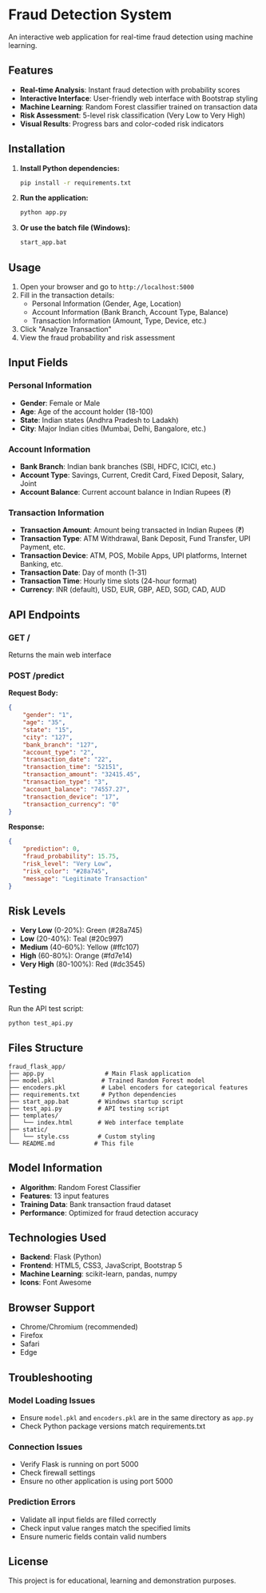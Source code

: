 # Fraud Detection System

An interactive web application for real-time fraud detection using machine learning.

## Features

- **Real-time Analysis**: Instant fraud detection with probability scores
- **Interactive Interface**: User-friendly web interface with Bootstrap styling
- **Machine Learning**: Random Forest classifier trained on transaction data
- **Risk Assessment**: 5-level risk classification (Very Low to Very High)
- **Visual Results**: Progress bars and color-coded risk indicators

## Installation

1. **Install Python dependencies:**
   ```bash
   pip install -r requirements.txt
   ```

2. **Run the application:**
   ```bash
   python app.py
   ```

3. **Or use the batch file (Windows):**
   ```bash
   start_app.bat
   ```

## Usage

1. Open your browser and go to `http://localhost:5000`
2. Fill in the transaction details:
   - Personal Information (Gender, Age, Location)
   - Account Information (Bank Branch, Account Type, Balance)
   - Transaction Information (Amount, Type, Device, etc.)
3. Click "Analyze Transaction"
4. View the fraud probability and risk assessment

## Input Fields

### Personal Information
- **Gender**: Female or Male
- **Age**: Age of the account holder (18-100)
- **State**: Indian states (Andhra Pradesh to Ladakh)
- **City**: Major Indian cities (Mumbai, Delhi, Bangalore, etc.)

### Account Information
- **Bank Branch**: Indian bank branches (SBI, HDFC, ICICI, etc.)
- **Account Type**: Savings, Current, Credit Card, Fixed Deposit, Salary, Joint
- **Account Balance**: Current account balance in Indian Rupees (₹)

### Transaction Information
- **Transaction Amount**: Amount being transacted in Indian Rupees (₹)
- **Transaction Type**: ATM Withdrawal, Bank Deposit, Fund Transfer, UPI Payment, etc.
- **Transaction Device**: ATM, POS, Mobile Apps, UPI platforms, Internet Banking, etc.
- **Transaction Date**: Day of month (1-31)
- **Transaction Time**: Hourly time slots (24-hour format)
- **Currency**: INR (default), USD, EUR, GBP, AED, SGD, CAD, AUD

## API Endpoints

### GET /
Returns the main web interface

### POST /predict
**Request Body:**
```json
{
    "gender": "1",
    "age": "35",
    "state": "15",
    "city": "127",
    "bank_branch": "127",
    "account_type": "2",
    "transaction_date": "22",
    "transaction_time": "52151",
    "transaction_amount": "32415.45",
    "transaction_type": "3",
    "account_balance": "74557.27",
    "transaction_device": "17",
    "transaction_currency": "0"
}
```

**Response:**
```json
{
    "prediction": 0,
    "fraud_probability": 15.75,
    "risk_level": "Very Low",
    "risk_color": "#28a745",
    "message": "Legitimate Transaction"
}
```

## Risk Levels

- **Very Low** (0-20%): Green (#28a745)
- **Low** (20-40%): Teal (#20c997)
- **Medium** (40-60%): Yellow (#ffc107)
- **High** (60-80%): Orange (#fd7e14)
- **Very High** (80-100%): Red (#dc3545)

## Testing

Run the API test script:
```bash
python test_api.py
```

## Files Structure

```
fraud_flask_app/
├── app.py                 # Main Flask application
├── model.pkl             # Trained Random Forest model
├── encoders.pkl          # Label encoders for categorical features
├── requirements.txt      # Python dependencies
├── start_app.bat        # Windows startup script
├── test_api.py          # API testing script
├── templates/
│   └── index.html       # Web interface template
├── static/
│   └── style.css        # Custom styling
└── README.md           # This file
```

## Model Information

- **Algorithm**: Random Forest Classifier
- **Features**: 13 input features
- **Training Data**: Bank transaction fraud dataset
- **Performance**: Optimized for fraud detection accuracy

## Technologies Used

- **Backend**: Flask (Python)
- **Frontend**: HTML5, CSS3, JavaScript, Bootstrap 5
- **Machine Learning**: scikit-learn, pandas, numpy
- **Icons**: Font Awesome

## Browser Support

- Chrome/Chromium (recommended)
- Firefox
- Safari
- Edge

## Troubleshooting

### Model Loading Issues
- Ensure `model.pkl` and `encoders.pkl` are in the same directory as `app.py`
- Check Python package versions match requirements.txt

### Connection Issues
- Verify Flask is running on port 5000
- Check firewall settings
- Ensure no other application is using port 5000

### Prediction Errors
- Validate all input fields are filled correctly
- Check input value ranges match the specified limits
- Ensure numeric fields contain valid numbers

## License

This project is for educational, learning and demonstration purposes.
